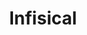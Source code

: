 ---
codehost: https://github.com/https://github.com/Infisical/infisical-cli
linkedin: https://linkedin.com/company/infisical
logohandle: infisical
sort: infisical
title: Infisical
twitter: https://x.com/infisical
website: https://infisical.com/
---